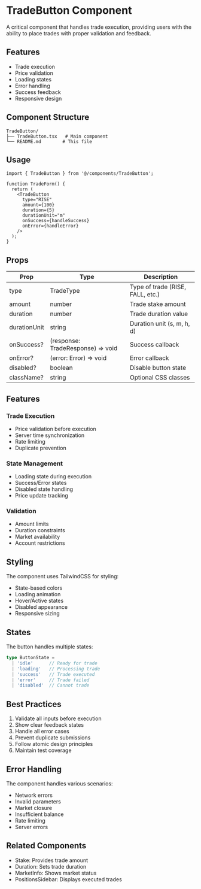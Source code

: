 # TradeButton Component

A critical component that handles trade execution, providing users with the ability to place trades with proper validation and feedback.

## Features

- Trade execution
- Price validation
- Loading states
- Error handling
- Success feedback
- Responsive design

## Component Structure

```
TradeButton/
├── TradeButton.tsx   # Main component
└── README.md        # This file
```

## Usage

```tsx
import { TradeButton } from '@/components/TradeButton';

function TradeForm() {
  return (
    <TradeButton
      type="RISE"
      amount={100}
      duration={5}
      durationUnit="m"
      onSuccess={handleSuccess}
      onError={handleError}
    />
  );
}
```

## Props

| Prop | Type | Description |
|------|------|-------------|
| type | TradeType | Type of trade (RISE, FALL, etc.) |
| amount | number | Trade stake amount |
| duration | number | Trade duration value |
| durationUnit | string | Duration unit (s, m, h, d) |
| onSuccess? | (response: TradeResponse) => void | Success callback |
| onError? | (error: Error) => void | Error callback |
| disabled? | boolean | Disable button state |
| className? | string | Optional CSS classes |

## Features

### Trade Execution
- Price validation before execution
- Server time synchronization
- Rate limiting
- Duplicate prevention

### State Management
- Loading state during execution
- Success/Error states
- Disabled state handling
- Price update tracking

### Validation
- Amount limits
- Duration constraints
- Market availability
- Account restrictions

## Styling

The component uses TailwindCSS for styling:
- State-based colors
- Loading animation
- Hover/Active states
- Disabled appearance
- Responsive sizing

## States

The button handles multiple states:
```typescript
type ButtonState = 
  | 'idle'      // Ready for trade
  | 'loading'   // Processing trade
  | 'success'   // Trade executed
  | 'error'     // Trade failed
  | 'disabled'  // Cannot trade
```

## Best Practices

1. Validate all inputs before execution
2. Show clear feedback states
3. Handle all error cases
4. Prevent duplicate submissions
5. Follow atomic design principles
6. Maintain test coverage

## Error Handling

The component handles various scenarios:
- Network errors
- Invalid parameters
- Market closure
- Insufficient balance
- Rate limiting
- Server errors

## Related Components

- Stake: Provides trade amount
- Duration: Sets trade duration
- MarketInfo: Shows market status
- PositionsSidebar: Displays executed trades
